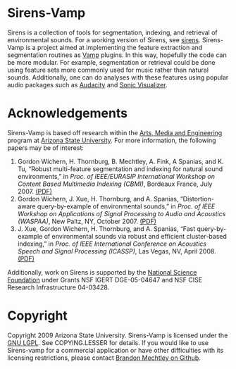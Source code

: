 # Sirens-Vamp
Sirens is a collection of tools for segmentation, indexing, and retrieval of environmental sounds. For a working version of Sirens, see [sirens](http://github.com/plant/sirens-ruby). Sirens-Vamp is a project aimed at implementing the feature extraction and segmentation routines as [Vamp](http://vamp-plugins.com) plugins. In this way, hopefully the code can be more modular. For example, segmentation or retrieval could be done using feature sets more commonly used for music rather than natural sounds. Additionally, one can do analyses with these features using popular audio packages such as [Audacity](http://audacity.sf.net) and [Sonic Visualizer](http://www.sonicvisualiser.org/).

# Acknowledgements
Sirens-Vamp is based off research within the [Arts, Media and Engineering](http://ame.asu.edu/) program at [Arizona State University](http://asu.edu/). For more information, the following papers may be of interest:

1. Gordon Wichern, H. Thornburg, B. Mechtley, A. Fink, A Spanias, and K. Tu, “Robust multi-feature segmentation and indexing for natural sound environments,” in _Proc. of IEEE/EURASIP International Workshop on Content Based Multimedia Indexing (CBMI)_, Bordeaux France, July 2007. [(PDF)](http://www.public.asu.edu/~gwichern/CBMI07.pdf)
2. Gordon Wichern, J. Xue, H. Thornburg, and A. Spanias, “Distortion-aware query-by-example of environmental sounds,” in _Proc. of IEEE Workshop on Applications of Signal Processing to Audio and Acoustics (WASPAA)_, New Paltz, NY, October 2007. [(PDF)](http://www.public.asu.edu/~gwichern/WASPAA07.pdf)
3. J. Xue, Gordon Wichern, H. Thornburg, and A. Spanias, “Fast query-by-example of environmental sounds via robust and efficient cluster-based indexing,” in _Proc. of IEEE International Conference on Acoustics Speech and Signal Processing (ICASSP)_, Las Vegas, NV, April 2008. [(PDF)](http://www.public.asu.edu/~gwichern/cluster_ICASSP08.pdf)

Additionally, work on Sirens is supported by the [National Science Foundation](http://www.nsf.gov/) under Grants NSF IGERT DGE-05-04647 and NSF CISE Research Infrastructure 04-03428.

# Copyright
Copyright 2009 Arizona State University. Sirens-Vamp is licensed under the [GNU LGPL](http://creativecommons.org/licenses/LGPL/2.1/). See COPYING.LESSER for details. If you would like to use Sirens-vamp for a commercial application or have other difficulties with its licensing restrictions, please contact [Brandon Mechtley on Github](http://www.github.com/plant/).
